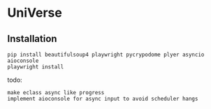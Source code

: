 # UniVerse

## Installation

```
pip install beautifulsoup4 playwright pycrypodome plyer asyncio aioconsole
playwright install
```

todo:

```
make eclass async like progress
implement aioconsole for async input to avoid scheduler hangs
```
